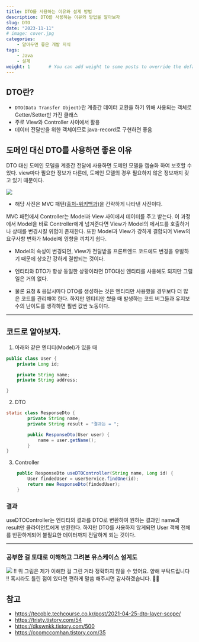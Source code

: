 ```yaml
---
title: DTO를 사용하는 이유와 설계 방법
description: DTO를 사용하는 이유와 방법을 알아보자
slug: DTO
date: "2023-11-11"
# image: cover.jpg
categories:
    - 알아두면 좋은 개발 지식
tags:
    - Java
    - 설계
weight: 1       # You can add weight to some posts to override the default sorting (date descending)
---
```


## DTO란?
- ```DTO(Data Transfer Object)```란 계층간 데이터 교환을 하기 위해 사용되는 객체로 Getter/Setter만 가진 클래스
- 주로 View와 Controller 사이에서 활용
- 데이터 전달만을 위한 객체이므로 java-record로 구현하면 좋음


## 도메인 대신 DTO를 사용하면 좋은 이유
DTO 대신 도메인 모델을 계층간 전달에 사용하면 도메인 모델을 캡슐화 하여 보호할 수 있다.
view마다 필요한 정보가 다른데, 도메인 모델의 경우 필요하지 않은 정보까지 갖고 있기 때문이다.

![](https://velog.velcdn.com/images/yeseul/post/c3935f79-fc15-4962-afdd-c06b0af20308/image.png)

- 해당 사진은 MVC 패턴[(출처-위키백과)](https://ko.wikipedia.org/wiki/%EB%AA%A8%EB%8D%B8-%EB%B7%B0-%EC%BB%A8%ED%8A%B8%EB%A1%A4%EB%9F%AC)을 간략하게 나타낸 사진이다.

MVC 패턴에서 Controller는 Model과 View 사이에서 데이터를 주고 받는다.
이 과정에서 Model을 바로 Controller에게 넘겨준다면 View가 Model의 메서드를 호출하거나 상태를 변경시킬 위험이 존재한다. 또한 Model과 View가 강하게 결합되어 View의 요구사항 변화가 Model에 영향을 끼치기 쉽다.

- Model의 속성이 변경되면, View가 전달받을 프론트엔드 코드에도 변경을 유발하기 때문에 상호간 강하게 결합되는 것이다.

- 엔티티와 DTO가 항상 동일한 상황이라면 DTO대신 엔티티를 사용해도 되지만 그럴 일은 거의 없다.
- 물론 요청 & 응답시마다 DTO를 생성하는 것은 엔티티만 사용했을 경우보다 더 많은 코드를 관리해야 한다. 하지만 엔티티만 썼을 때 발생하는 코드 버그들과 유지보수의 난이도를 생각하면 훨씬 값싼 노동이다.

---

## 코드로 알아보자.

1. 아래와 같은 엔티티(Model)가 있을 때
``` java
public class User {
    private Long id;

    private String name;
	private String address;

}
```

2. DTO
``` java
static class ResponseDto {
        private String name;
        private String result = "결과는 = ";

        public ResponseDto(User user) {
            name = user.getName();
        }
}
```

3. Controller
``` java
    public ResponseDto useDTOController(String name, Long id) {
    	User findedUser = userService.findOne(id);
        return new ResponseDto(findedUser);
    }
```


### 결과

useDTOController는 엔티티의 결과를 DTO로 변환하여 원하는 결과인 name과 result만 클라이언트에게 반환한다. 하지만 DTO를 사용하지 않게되면 User 객체 전체를 반환하게되어 불필요한 데이터까지 전달하게 되는 것이다.

---

### 공부한 걸 토대로 이해하고 그려본 유스케이스 설계도

![](https://velog.velcdn.com/images/yeseul/post/172b0cca-3b22-492a-9bb1-46b8718941af/image.png)
!! 위 그림은 제가 이해한 걸 그린 거라 정확하지 않을 수 있어요. 양해 부탁드립니다 !!
혹시라도 틀린 점이 있다면 편하게 말씀 해주시면 감사하겠습니다. 🙇‍♀️

## 참고
- https://tecoble.techcourse.co.kr/post/2021-04-25-dto-layer-scope/
- https://tristy.tistory.com/54
- https://dkswnkk.tistory.com/500
- https://ccomccomhan.tistory.com/35
